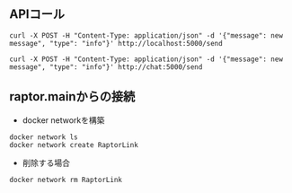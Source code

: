 ## APIコール

```
curl -X POST -H "Content-Type: application/json" -d '{"message": new message", "type": "info"}' http://localhost:5000/send

```
```
curl -X POST -H "Content-Type: application/json" -d '{"message": new message", "type": "info"}' http://chat:5000/send
```

## raptor.mainからの接続

- docker networkを構築
```
docker network ls
docker network create RaptorLink
```
- 削除する場合
```
docker network rm RaptorLink
```
